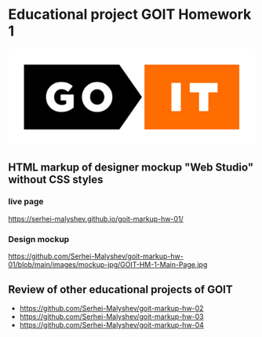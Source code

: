 # Educational project GOIT Homework 1

<div align="center">
	<img src="https://raw.githubusercontent.com/Serhei-Malyshev/goit-markup-hw-01/main/images/github-readme/goit-logo-596.png" width="596"/>
</div>

## HTML markup of designer mockup "Web Studio" without CSS styles

### live page

https://serhei-malyshev.github.io/goit-markup-hw-01/

### Design mockup

https://github.com/Serhei-Malyshev/goit-markup-hw-01/blob/main/images/mockup-jpg/GOIT-HM-1-Main-Page.jpg

## Review of other educational projects of GOIT

* https://github.com/Serhei-Malyshev/goit-markup-hw-02
* https://github.com/Serhei-Malyshev/goit-markup-hw-03
* https://github.com/Serhei-Malyshev/goit-markup-hw-04